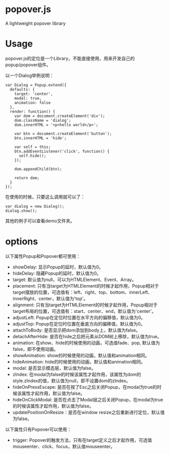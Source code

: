 # popover.js
A lightweight popover library

# Usage
popover.js的定位是一个Library，不能直接使用，用来开发自己的popup/popover组件。

以一个Dialog举例说明：

    var Dialog = Popup.extend({
      defaults: {
        target: 'center',
        modal: true,
        animation: false
      },
      render: function() {
        var dom = document.createElement('div');
        dom.className = 'dialog';
        dom.innerHTML = '<p>hello world</p>';
        
        var btn = document.createElement('button');
        btn.innerHTML = 'hide';
        
        var self = this;
        btn.addEventListener('click', function() {
          self.hide();
        });
    
        dom.appendChild(btn);
    
        return dom;
      }
    });

在使用的时候，只要这么调用就可以了：

    var dialog = new Dialog();
    dialog.show();

其他的例子可以查看demo文件夹。

# options

以下属性Popup和Popover都可使用：

- showDelay: 显示Popup的延时，默认值为0。
- hideDelay: 隐藏Popup的延时，默认值为0。
- target: 默认值为null，可以为HTMLElement、Event、Array。
- placement: 只有当target为HTMLElement的时候才起作用，Popup相对于target摆放的位置，可选值有：left、right、top、bottom、innerLeft、innerRight、center，默认值为'top'。
- alignment: 只有当target为HTMLElement的时候才起作用，Popup相对于target布局的位置，可选值有：start、center、end，默认值为'center'。
- adjustLeft: Popup在定位时位置在水平方向的偏移值，默认值为0。
- adjustTop: Popup在定位时位置在垂直方向的偏移值，默认值为0。
- attachToBody: 是否显示把dom添加到body上，默认值为false。
- detachAfterHide: 是否在hide之后把元素从DOM树上移除，默认值为true。
- animation: 在show、hide的时候使用的动画，可选值fade、pop, 默认值为false，即不使用动画。
- showAnimation: show的时候使用的动画，默认值和animation相同。
- hideAnimation: hide的时候使用的动画，默认值和animation相同。
- modal: 是否显示模态层，默认值为false。
- zIndex: 在modal为false的时候该属性才起作用，该属性为dom的style.zIndex的值，默认值为null，即不设置dom的zIndex。
- hideOnPressEscape: 是否在按了Esc之后关闭Popup，在modal为true的时候该属性才起作用，默认值为false。
- hideOnClickModal: 是否在点击了Modal层之后关闭Popup，在modal为true的时候该属性才起作用，默认值为false。
- updatePositionOnResize：是否在window resize之后重新进行定位，默认值为false。

以下属性只有Popover可以使用：
- trigger: Popover的触发方法，只有在target定义之后才起作用，可选值mouseenter、click、focus，默认值mouseenter。